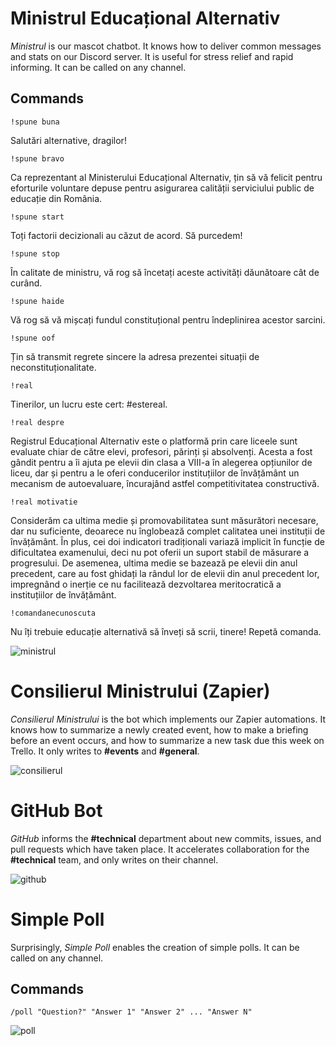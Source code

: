 # Ministrul Educațional Alternativ

_Ministrul_ is our mascot chatbot. It knows how to deliver common messages and stats on our Discord server. It is useful for stress relief and rapid informing. It can be called on any channel.

## Commands

`!spune buna`

Salutări alternative, dragilor!

`!spune bravo`

Ca reprezentant al Ministerului Educațional Alternativ, țin să vă felicit pentru eforturile voluntare depuse pentru asigurarea calității serviciului public de educație din România.

`!spune start`

Toți factorii decizionali au căzut de acord. Să purcedem!

`!spune stop`

În calitate de ministru, vă rog să încetați aceste activități dăunătoare cât de curând.

`!spune haide`

Vă rog să vă mișcați fundul constituțional pentru îndeplinirea acestor sarcini.

`!spune oof`

Țin să transmit regrete sincere la adresa prezentei situații de neconstituționalitate.

`!real`

Tinerilor, un lucru este cert: #estereal.

`!real despre`

Registrul Educațional Alternativ este o platformă prin care liceele sunt evaluate chiar de către elevi, profesori, părinți și absolvenți. Acesta a fost gândit pentru a îi ajuta pe elevii din clasa a VIII-a în alegerea opțiunilor de liceu, dar și pentru a le oferi conducerilor instituțiilor de învățământ un mecanism de autoevaluare, încurajând astfel competitivitatea constructivă.

`!real motivatie`

Considerăm ca ultima medie și promovabilitatea sunt măsurători necesare, dar nu suficiente, deoarece nu înglobează complet calitatea unei instituții de învățământ. În plus, cei doi indicatori tradiționali variază implicit în funcție de dificultatea examenului, deci nu pot oferii un suport stabil de măsurare a progresului. De asemenea, ultima medie se bazează pe elevii din anul precedent, care au fost ghidați la rândul lor de elevii din anul precedent lor, impregnând o inerție ce nu facilitează dezvoltarea meritocratică a instituțiilor de învățământ.

`!comandanecunoscuta`

Nu îți trebuie educație alternativă să înveți să scrii, tinere! Repetă comanda.

![ministrul](https://github.com/paubric/real/tree/master/bot_family/ministrul.jpg)

# Consilierul Ministrului (Zapier)

_Consilierul Ministrului_ is the bot which implements our Zapier automations. It knows how to summarize a newly created event, how to make a briefing before an event occurs, and how to summarize a new task due this week on Trello. It only writes to **#events** and **#general**.

![consilierul](https://github.com/paubric/real/tree/master/bot_family/consilierul.jpg)

# GitHub Bot

_GitHub_ informs the **#technical** department about new commits, issues, and pull requests which have taken place. It accelerates collaboration for the **#technical** team, and only writes on their channel.

![github](https://github.com/paubric/real/tree/master/bot_family/github.jpg)

# Simple Poll

Surprisingly, _Simple Poll_ enables the creation of simple polls. It can be called on any channel.

## Commands

`/poll "Question?" "Answer 1" "Answer 2" ... "Answer N"`

![poll](https://github.com/paubric/real/tree/master/bot_family/poll.jpg)
